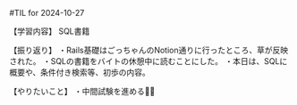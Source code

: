 #TIL for 2024-10-27

【学習内容】
SQL書籍

【振り返り】
・Rails基礎はごっちゃんのNotion通りに行ったところ、草が反映された。
・SQLの書籍をバイトの休憩中に読むことにした。
・本日は、SQLに概要や、条件付き検索等、初歩の内容。

【やりたいこと】
・中間試験を進める🫶🏻